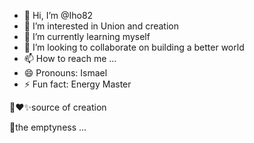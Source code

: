 
- 👋 Hi, I’m @Iho82
- 👀 I’m interested in Union and creation
- 🌱 I’m currently learning myself 
- 💞️ I’m looking to collaborate on building a better world
- 📫 How to reach me ...
- 😄 Pronouns: Ismael 
- ⚡ Fun fact: Energy Master

<!---
Iho82/Iho82 is a ✨ special ✨ repository because its `README.md` (this file) appears on your GitHub profile.
You can click the Preview link to take a look at your changes.
--->🌟❤️✨source of creation 
🫙the emptyness
...